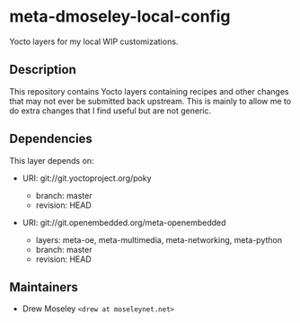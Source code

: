 # meta-dmoseley-local-config
Yocto layers for my local WIP customizations.

## Description

This repository contains Yocto layers containing recipes and other changes that may not ever be submitted back upstream.  This is mainly to allow me to do extra changes that I find useful but are not generic.

## Dependencies

This layer depends on:

* URI: git://git.yoctoproject.org/poky
  * branch: master
  * revision: HEAD

* URI: git://git.openembedded.org/meta-openembedded
  * layers: meta-oe, meta-multimedia, meta-networking, meta-python
  * branch: master
  * revision: HEAD

## Maintainers

* Drew Moseley `<drew at moseleynet.net>`

